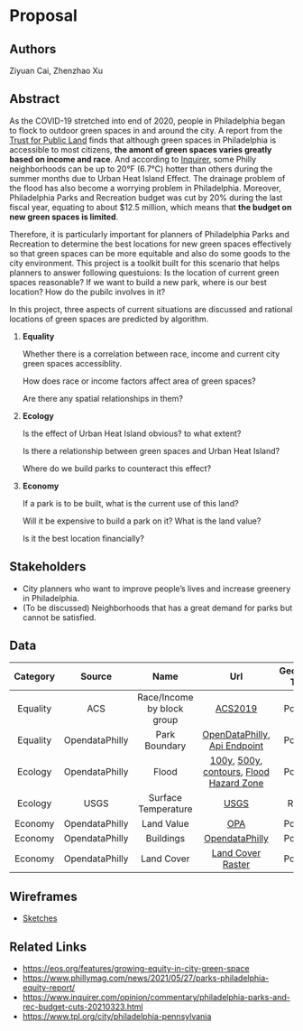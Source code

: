 # Proposal

## Authors

Ziyuan Cai, Zhenzhao Xu

## Abstract

As the COVID-19 stretched into end of 2020, people in Philadelphia began to flock to outdoor green spaces in and around the city. A report from the [Trust for Public Land](https://www.tpl.org/city/philadelphia-pennsylvania) finds that although green spaces in Philadelphia is accessible to most citizens, **the amont of green spaces varies greatly based on income and race**. And according to [Inquirer](https://www.inquirer.com/science/climate/philadelphia-heat-island-climate-change-hunting-park-20190724.html), some Philly neighborhoods can be up to 20°F (6.7°C) hotter than others during the summer months due to Urban Heat Island Effect. The drainage problem of the flood has also become a worrying problem in Philadelphia. Moreover, Philadelphia Parks and Recreation budget was cut by 20% during the last fiscal year, equating to about $12.5 million, which means that **the budget on new green spaces is limited**.

Therefore, it is particularly important for planners of Philadelphia Parks and Recreation to determine the best locations for new green spaces effectively so that green spaces can be more equitable and also do some goods to the city environment. This project is a toolkit built for this scenario that helps planners to answer following questuions: Is the location of current green spaces reasonable? If we want to build a new park, where is our best location? How do the pubilc involves in it?

In this project, three aspects of current situations are discussed and rational locations of green spaces are predicted by algorithm.

1. **Equality**

    Whether there is a correlation between race, income and current city green spaces accessiblity. 
    
    How does race or income factors affect area of green spaces? 
    
    Are there any spatial relationships in them?
        
1. **Ecology**

    Is the effect of Urban Heat Island obvious? to what extent? 
    
    Is there a relationship between green spaces and Urban Heat Island?

    Where do we build parks to counteract this effect?

1. **Economy**

    If a park is to be built, what is the current use of this land? 
    
    Will it be expensive to build a park on it? What is the land value? 
    
    Is it the best location financially? 

## Stakeholders

* City planners who want to improve people’s lives and increase greenery in Philadelphia.
* (To be discussed) Neighborhoods that has a great demand for parks but cannot be satisfied.

## Data

| Category |     Source     |            Name            |                                                                                                                                                                                              Url                                                                                                                                                                                               | Geometry Type | Size | Update Frequency |
| :------: | :------------: | :------------------------: | :--------------------------------------------------------------------------------------------------------------------------------------------------------------------------------------------------------------------------------------------------------------------------------------------------------------------------------------------------------------------------------------------: | :-----------: | :--: | :--------------: |
| Equality |      ACS       | Race/Income by block group |                                                                                                                                                           [ACS2019](https://www.census.gov/data/developers/data-sets/acs-5year.html)                                                                                                                                                           |    Polygon    |      |     as need      |
| Equality | OpendataPhilly |       Park Boundary        |                                                                                                            [OpenDataPhilly](https://www.opendataphilly.org/dataset/ppr-properties), [Api Endpoint](https://opendata.arcgis.com/datasets/d52445160ab14380a673e5849203eb64_0.geojson)                                                                                                            |    Polygon    |      |      weekly      |
| Ecology  | OpendataPhilly |           Flood            | [100y](https://metadata.phila.gov/#home/representationdetails/56ccbad74d934cea1ef05c20/), [500y](https://metadata.phila.gov/#home/representationdetails/56ccbb1df041bd4d03549350/), [contours](https://www.opendataphilly.org/dataset/topographic-contours), [Flood Hazard Zone](https://www.opendataphilly.org/dataset/flood-hazard-zone-lines/resource/85d4503f-ecfc-4c26-ba45-2506755cab53) |    Polygon    |      |     one time     |
| Ecology  |      USGS      |    Surface Temperature     |                                                                                                                  [USGS](https://www.usgs.gov/core-science-systems/nli/landsat/landsat-data-access?qt-science_support_page_related_con=0#qt-science_support_page_related_con)                                                                                                                   |    Raster     |      |      yearly      |
| Economy  | OpendataPhilly |         Land Value         |                                                                                                                                                             [OPA](https://www.opendataphilly.org/dataset/opa-property-assessments)                                                                                                                                                             |    Polygon    |      |      yearly      |
| Economy  | OpendataPhilly |         Buildings          |                                                                                                                                                               [OpendataPhilly](https://www.opendataphilly.org/dataset/buildings)                                                                                                                                                               |    Polygon    |      |      yearly      |
| Economy  | OpendataPhilly |         Land Cover         |                                                                                                                                                   [Land Cover Raster](https://www.opendataphilly.org/dataset/philadelphia-land-cover-raster)                                                                                                                                                   |    Polygon    |      |      yearly      |

## Wireframes 

* [Sketches](https://docs.google.com/presentation/d/1Y0M4FNZb5tpQm4QnBYiDKPy0F1HD9FtDx_t1gVQYYJY/edit#slide=id.g10178e42f57_0_16)

## Related Links

- https://eos.org/features/growing-equity-in-city-green-space
- https://www.phillymag.com/news/2021/05/27/parks-philadelphia-equity-report/
- https://www.inquirer.com/opinion/commentary/philadelphia-parks-and-rec-budget-cuts-20210323.html
- https://www.tpl.org/city/philadelphia-pennsylvania